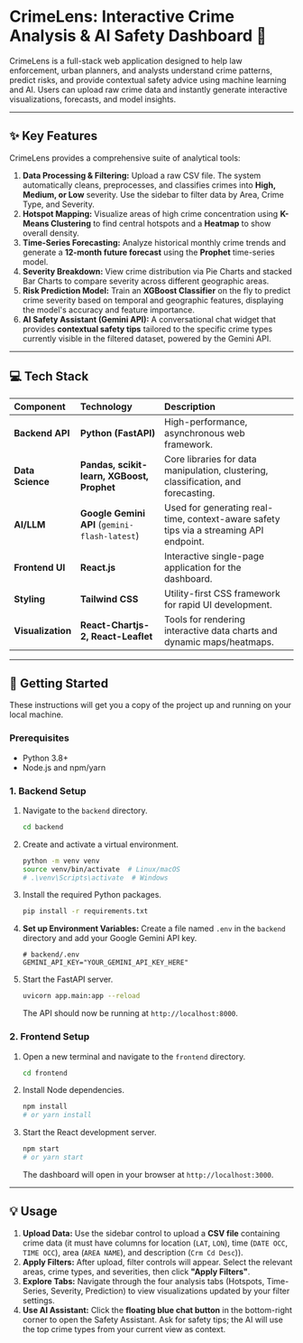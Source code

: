 # CrimeLens: Interactive Crime Analysis & AI Safety Dashboard 🚨

CrimeLens is a full-stack web application designed to help law enforcement, urban planners, and analysts understand crime patterns, predict risks, and provide contextual safety advice using machine learning and AI. Users can upload raw crime data and instantly generate interactive visualizations, forecasts, and model insights.

***

## ✨ Key Features

CrimeLens provides a comprehensive suite of analytical tools:

1.  **Data Processing & Filtering:** Upload a raw CSV file. The system automatically cleans, preprocesses, and classifies crimes into **High, Medium, or Low** severity. Use the sidebar to filter data by Area, Crime Type, and Severity.
2.  **Hotspot Mapping:** Visualize areas of high crime concentration using **K-Means Clustering** to find central hotspots and a **Heatmap** to show overall density.
3.  **Time-Series Forecasting:** Analyze historical monthly crime trends and generate a **12-month future forecast** using the **Prophet** time-series model.
4.  **Severity Breakdown:** View crime distribution via Pie Charts and stacked Bar Charts to compare severity across different geographic areas.
5.  **Risk Prediction Model:** Train an **XGBoost Classifier** on the fly to predict crime severity based on temporal and geographic features, displaying the model's accuracy and feature importance.
6.  **AI Safety Assistant (Gemini API):** A conversational chat widget that provides **contextual safety tips** tailored to the specific crime types currently visible in the filtered dataset, powered by the Gemini API.

***

## 💻 Tech Stack

| Component | Technology | Description |
| :--- | :--- | :--- |
| **Backend API** | **Python (FastAPI)** | High-performance, asynchronous web framework. |
| **Data Science** | **Pandas, scikit-learn, XGBoost, Prophet** | Core libraries for data manipulation, clustering, classification, and forecasting. |
| **AI/LLM** | **Google Gemini API** (`gemini-flash-latest`) | Used for generating real-time, context-aware safety tips via a streaming API endpoint. |
| **Frontend UI** | **React.js** | Interactive single-page application for the dashboard. |
| **Styling** | **Tailwind CSS** | Utility-first CSS framework for rapid UI development. |
| **Visualization** | **React-Chartjs-2, React-Leaflet** | Tools for rendering interactive data charts and dynamic maps/heatmaps. |

***

## 🚀 Getting Started

These instructions will get you a copy of the project up and running on your local machine.

### Prerequisites

* Python 3.8+
* Node.js and npm/yarn

### 1. Backend Setup

1.  Navigate to the `backend` directory.
    ```bash
    cd backend
    ```
2.  Create and activate a virtual environment.
    ```bash
    python -m venv venv
    source venv/bin/activate  # Linux/macOS
    # .\venv\Scripts\activate  # Windows
    ```
3.  Install the required Python packages.
    ```bash
    pip install -r requirements.txt
    ```
4.  **Set up Environment Variables:**
    Create a file named `.env` in the `backend` directory and add your Google Gemini API key.

    ```env
    # backend/.env
    GEMINI_API_KEY="YOUR_GEMINI_API_KEY_HERE"
    ```
5.  Start the FastAPI server.
    ```bash
    uvicorn app.main:app --reload
    ```
    The API should now be running at `http://localhost:8000`.

### 2. Frontend Setup

1.  Open a new terminal and navigate to the `frontend` directory.
    ```bash
    cd frontend
    ```
2.  Install Node dependencies.
    ```bash
    npm install
    # or yarn install
    ```
3.  Start the React development server.
    ```bash
    npm start
    # or yarn start
    ```
    The dashboard will open in your browser at `http://localhost:3000`.

***

## 💡 Usage

1.  **Upload Data:** Use the sidebar control to upload a **CSV file** containing crime data (it must have columns for location (`LAT`, `LON`), time (`DATE OCC`, `TIME OCC`), area (`AREA NAME`), and description (`Crm Cd Desc`)).
2.  **Apply Filters:** After upload, filter controls will appear. Select the relevant areas, crime types, and severities, then click **"Apply Filters"**.
3.  **Explore Tabs:** Navigate through the four analysis tabs (Hotspots, Time-Series, Severity, Prediction) to view visualizations updated by your filter settings.
4.  **Use AI Assistant:** Click the **floating blue chat button** in the bottom-right corner to open the Safety Assistant. Ask for safety tips; the AI will use the top crime types from your current view as context.
